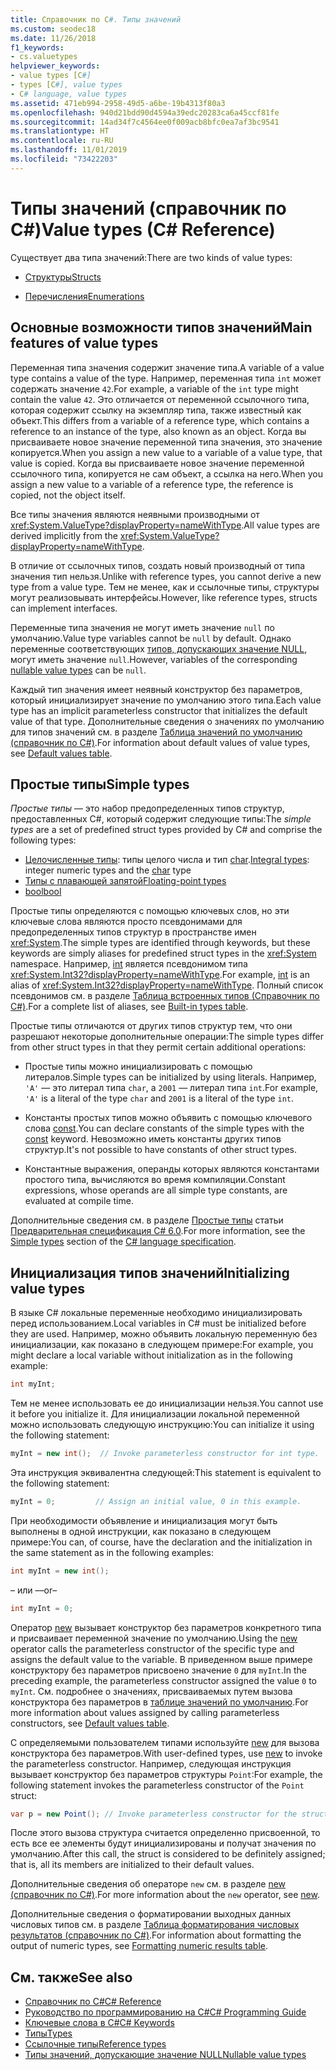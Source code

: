 ```yaml
---
title: Справочник по C#. Типы значений
ms.custom: seodec18
ms.date: 11/26/2018
f1_keywords:
- cs.valuetypes
helpviewer_keywords:
- value types [C#]
- types [C#], value types
- C# language, value types
ms.assetid: 471eb994-2958-49d5-a6be-19b4313f80a3
ms.openlocfilehash: 940d21bdd90d4594a39edc20283ca6a45ccf81fe
ms.sourcegitcommit: 14ad34f7c4564ee0f009acb8bfc0ea7af3bc9541
ms.translationtype: HT
ms.contentlocale: ru-RU
ms.lasthandoff: 11/01/2019
ms.locfileid: "73422203"
---
```

# <a name="value-types-c-reference"></a><span data-ttu-id="caba2-102">Типы значений (справочник по C#)</span><span class="sxs-lookup"><span data-stu-id="caba2-102">Value types (C# Reference)</span></span>

<span data-ttu-id="caba2-103">Существует два типа значений:</span><span class="sxs-lookup"><span data-stu-id="caba2-103">There are two kinds of value types:</span></span>

- [<span data-ttu-id="caba2-104">Структуры</span><span class="sxs-lookup"><span data-stu-id="caba2-104">Structs</span></span>](struct.md)

- [<span data-ttu-id="caba2-105">Перечисления</span><span class="sxs-lookup"><span data-stu-id="caba2-105">Enumerations</span></span>](enum.md)

## <a name="main-features-of-value-types"></a><span data-ttu-id="caba2-106">Основные возможности типов значений</span><span class="sxs-lookup"><span data-stu-id="caba2-106">Main features of value types</span></span>

<span data-ttu-id="caba2-107">Переменная типа значения содержит значение типа.</span><span class="sxs-lookup"><span data-stu-id="caba2-107">A variable of a value type contains a value of the type.</span></span> <span data-ttu-id="caba2-108">Например, переменная типа `int` может содержать значение `42`.</span><span class="sxs-lookup"><span data-stu-id="caba2-108">For example, a variable of the `int` type might contain the value `42`.</span></span> <span data-ttu-id="caba2-109">Это отличается от переменной ссылочного типа, которая содержит ссылку на экземпляр типа, также известный как объект.</span><span class="sxs-lookup"><span data-stu-id="caba2-109">This differs from a variable of a reference type, which contains a reference to an instance of the type, also known as an object.</span></span> <span data-ttu-id="caba2-110">Когда вы присваиваете новое значение переменной типа значения, это значение копируется.</span><span class="sxs-lookup"><span data-stu-id="caba2-110">When you assign a new value to a variable of a value type, that value is copied.</span></span> <span data-ttu-id="caba2-111">Когда вы присваиваете новое значение переменной ссылочного типа, копируется не сам объект, а ссылка на него.</span><span class="sxs-lookup"><span data-stu-id="caba2-111">When you assign a new value to a variable of a reference type, the reference is copied, not the object itself.</span></span>

<span data-ttu-id="caba2-112">Все типы значения являются неявными производными от <xref:System.ValueType?displayProperty=nameWithType>.</span><span class="sxs-lookup"><span data-stu-id="caba2-112">All value types are derived implicitly from the <xref:System.ValueType?displayProperty=nameWithType>.</span></span>

<span data-ttu-id="caba2-113">В отличие от ссылочных типов, создать новый производный от типа значения тип нельзя.</span><span class="sxs-lookup"><span data-stu-id="caba2-113">Unlike with reference types, you cannot derive a new type from a value type.</span></span> <span data-ttu-id="caba2-114">Тем не менее, как и ссылочные типы, структуры могут реализовывать интерфейсы.</span><span class="sxs-lookup"><span data-stu-id="caba2-114">However, like reference types, structs can implement interfaces.</span></span>

<span data-ttu-id="caba2-115">Переменные типа значения не могут иметь значение `null` по умолчанию.</span><span class="sxs-lookup"><span data-stu-id="caba2-115">Value type variables cannot be `null` by default.</span></span> <span data-ttu-id="caba2-116">Однако переменные соответствующих [типов, допускающих значение NULL](../../programming-guide/nullable-types/index.md), могут иметь значение `null`.</span><span class="sxs-lookup"><span data-stu-id="caba2-116">However, variables of the corresponding [nullable value types](../../programming-guide/nullable-types/index.md) can be `null`.</span></span>

<span data-ttu-id="caba2-117">Каждый тип значения имеет неявный конструктор без параметров, который инициализирует значение по умолчанию этого типа.</span><span class="sxs-lookup"><span data-stu-id="caba2-117">Each value type has an implicit parameterless constructor that initializes the default value of that type.</span></span> <span data-ttu-id="caba2-118">Дополнительные сведения о значениях по умолчанию для типов значений см. в разделе [Таблица значений по умолчанию (справочник по C#)](default-values-table.md).</span><span class="sxs-lookup"><span data-stu-id="caba2-118">For information about default values of value types, see [Default values table](default-values-table.md).</span></span>

## <a name="simple-types"></a><span data-ttu-id="caba2-119">Простые типы</span><span class="sxs-lookup"><span data-stu-id="caba2-119">Simple types</span></span>

<span data-ttu-id="caba2-120">*Простые типы* — это набор предопределенных типов структур, предоставленных C#, который содержит следующие типы:</span><span class="sxs-lookup"><span data-stu-id="caba2-120">The *simple types* are a set of predefined struct types provided by C# and comprise the following types:</span></span>

- <span data-ttu-id="caba2-121">[Целочисленные типы](../builtin-types/integral-numeric-types.md): типы целого числа и тип [char](char.md).</span><span class="sxs-lookup"><span data-stu-id="caba2-121">[Integral types](../builtin-types/integral-numeric-types.md): integer numeric types and the [char](char.md) type</span></span>
- [<span data-ttu-id="caba2-122">Типы с плавающей запятой</span><span class="sxs-lookup"><span data-stu-id="caba2-122">Floating-point types</span></span>](../builtin-types/floating-point-numeric-types.md)
- [<span data-ttu-id="caba2-123">bool</span><span class="sxs-lookup"><span data-stu-id="caba2-123">bool</span></span>](bool.md)

<span data-ttu-id="caba2-124">Простые типы определяются с помощью ключевых слов, но эти ключевые слова являются просто псевдонимами для предопределенных типов структур в пространстве имен <xref:System>.</span><span class="sxs-lookup"><span data-stu-id="caba2-124">The simple types are identified through keywords, but these keywords are simply aliases for predefined struct types in the <xref:System> namespace.</span></span> <span data-ttu-id="caba2-125">Например, [int](../builtin-types/integral-numeric-types.md) является псевдонимом типа <xref:System.Int32?displayProperty=nameWithType>.</span><span class="sxs-lookup"><span data-stu-id="caba2-125">For example, [int](../builtin-types/integral-numeric-types.md) is an alias of <xref:System.Int32?displayProperty=nameWithType>.</span></span> <span data-ttu-id="caba2-126">Полный список псевдонимов см. в разделе [Таблица встроенных типов (Справочник по C#)](built-in-types-table.md).</span><span class="sxs-lookup"><span data-stu-id="caba2-126">For a complete list of aliases, see [Built-in types table](built-in-types-table.md).</span></span>

<span data-ttu-id="caba2-127">Простые типы отличаются от других типов структур тем, что они разрешают некоторые дополнительные операции:</span><span class="sxs-lookup"><span data-stu-id="caba2-127">The simple types differ from other struct types in that they permit certain additional operations:</span></span>

- <span data-ttu-id="caba2-128">Простые типы можно инициализировать с помощью литералов.</span><span class="sxs-lookup"><span data-stu-id="caba2-128">Simple types can be initialized by using literals.</span></span> <span data-ttu-id="caba2-129">Например, `'A'` — это литерал типа `char`, а `2001` — литерал типа `int`.</span><span class="sxs-lookup"><span data-stu-id="caba2-129">For example, `'A'` is a literal of the type `char` and `2001` is a literal of the type `int`.</span></span>

- <span data-ttu-id="caba2-130">Константы простых типов можно объявить с помощью ключевого слова [const](const.md).</span><span class="sxs-lookup"><span data-stu-id="caba2-130">You can declare constants of the simple types with the [const](const.md) keyword.</span></span> <span data-ttu-id="caba2-131">Невозможно иметь константы других типов структур.</span><span class="sxs-lookup"><span data-stu-id="caba2-131">It's not possible to have constants of other struct types.</span></span>

- <span data-ttu-id="caba2-132">Константные выражения, операнды которых являются константами простого типа, вычисляются во время компиляции.</span><span class="sxs-lookup"><span data-stu-id="caba2-132">Constant expressions, whose operands are all simple type constants, are evaluated at compile time.</span></span>

<span data-ttu-id="caba2-133">Дополнительные сведения см. в разделе [Простые типы](~/_csharplang/spec/types.md#simple-types) статьи [Предварительная спецификация C# 6.0](/dotnet/csharp/language-reference/language-specification/introduction).</span><span class="sxs-lookup"><span data-stu-id="caba2-133">For more information, see the [Simple types](~/_csharplang/spec/types.md#simple-types) section of the [C# language specification](/dotnet/csharp/language-reference/language-specification/introduction).</span></span>

## <a name="initializing-value-types"></a><span data-ttu-id="caba2-134">Инициализация типов значений</span><span class="sxs-lookup"><span data-stu-id="caba2-134">Initializing value types</span></span>

<span data-ttu-id="caba2-135">В языке C# локальные переменные необходимо инициализировать перед использованием.</span><span class="sxs-lookup"><span data-stu-id="caba2-135">Local variables in C# must be initialized before they are used.</span></span> <span data-ttu-id="caba2-136">Например, можно объявить локальную переменную без инициализации, как показано в следующем примере:</span><span class="sxs-lookup"><span data-stu-id="caba2-136">For example, you might declare a local variable without initialization as in the following example:</span></span>

```csharp
int myInt;
```

<span data-ttu-id="caba2-137">Тем не менее использовать ее до инициализации нельзя.</span><span class="sxs-lookup"><span data-stu-id="caba2-137">You cannot use it before you initialize it.</span></span> <span data-ttu-id="caba2-138">Для инициализации локальной переменной можно использовать следующую инструкцию:</span><span class="sxs-lookup"><span data-stu-id="caba2-138">You can initialize it using the following statement:</span></span>

```csharp
myInt = new int();  // Invoke parameterless constructor for int type.
```

<span data-ttu-id="caba2-139">Эта инструкция эквивалентна следующей:</span><span class="sxs-lookup"><span data-stu-id="caba2-139">This statement is equivalent to the following statement:</span></span>

```csharp
myInt = 0;         // Assign an initial value, 0 in this example.
```

<span data-ttu-id="caba2-140">При необходимости объявление и инициализация могут быть выполнены в одной инструкции, как показано в следующем примере:</span><span class="sxs-lookup"><span data-stu-id="caba2-140">You can, of course, have the declaration and the initialization in the same statement as in the following examples:</span></span>

```csharp
int myInt = new int();
```

<span data-ttu-id="caba2-141">– или –</span><span class="sxs-lookup"><span data-stu-id="caba2-141">–or–</span></span>

```csharp
int myInt = 0;
```

<span data-ttu-id="caba2-142">Оператор [new](../operators/new-operator.md) вызывает конструктор без параметров конкретного типа и присваивает переменной значение по умолчанию.</span><span class="sxs-lookup"><span data-stu-id="caba2-142">Using the [new](../operators/new-operator.md) operator calls the parameterless constructor of the specific type and assigns the default value to the variable.</span></span> <span data-ttu-id="caba2-143">В приведенном выше примере конструктору без параметров присвоено значение `0` для `myInt`.</span><span class="sxs-lookup"><span data-stu-id="caba2-143">In the preceding example, the parameterless constructor assigned the value `0` to `myInt`.</span></span> <span data-ttu-id="caba2-144">См. подробнее о значениях, присваиваемых путем вызова конструктора без параметров в [таблице значений по умолчанию](default-values-table.md).</span><span class="sxs-lookup"><span data-stu-id="caba2-144">For more information about values assigned by calling parameterless constructors, see [Default values table](default-values-table.md).</span></span>

<span data-ttu-id="caba2-145">С определяемыми пользователем типами используйте [new](../operators/new-operator.md) для вызова конструктора без параметров.</span><span class="sxs-lookup"><span data-stu-id="caba2-145">With user-defined types, use [new](../operators/new-operator.md) to invoke the parameterless constructor.</span></span> <span data-ttu-id="caba2-146">Например, следующая инструкция вызывает конструктор без параметров структуры `Point`:</span><span class="sxs-lookup"><span data-stu-id="caba2-146">For example, the following statement invokes the parameterless constructor of the `Point` struct:</span></span>

```csharp
var p = new Point(); // Invoke parameterless constructor for the struct.
```

<span data-ttu-id="caba2-147">После этого вызова структура считается определенно присвоенной, то есть все ее элементы будут инициализированы и получат значения по умолчанию.</span><span class="sxs-lookup"><span data-stu-id="caba2-147">After this call, the struct is considered to be definitely assigned; that is, all its members are initialized to their default values.</span></span>

<span data-ttu-id="caba2-148">Дополнительные сведения об операторе `new` см. в разделе [new (справочник по C#)](../operators/new-operator.md).</span><span class="sxs-lookup"><span data-stu-id="caba2-148">For more information about the `new` operator, see [new](../operators/new-operator.md).</span></span>

<span data-ttu-id="caba2-149">Дополнительные сведения о форматировании выходных данных числовых типов см. в разделе [Таблица форматирования числовых результатов (справочник по C#)](formatting-numeric-results-table.md).</span><span class="sxs-lookup"><span data-stu-id="caba2-149">For information about formatting the output of numeric types, see [Formatting numeric results table](formatting-numeric-results-table.md).</span></span>

## <a name="see-also"></a><span data-ttu-id="caba2-150">См. также</span><span class="sxs-lookup"><span data-stu-id="caba2-150">See also</span></span>

- [<span data-ttu-id="caba2-151">Справочник по C#</span><span class="sxs-lookup"><span data-stu-id="caba2-151">C# Reference</span></span>](../index.md)
- [<span data-ttu-id="caba2-152">Руководство по программированию на C#</span><span class="sxs-lookup"><span data-stu-id="caba2-152">C# Programming Guide</span></span>](../../programming-guide/index.md)
- [<span data-ttu-id="caba2-153">Ключевые слова в C#</span><span class="sxs-lookup"><span data-stu-id="caba2-153">C# Keywords</span></span>](index.md)
- [<span data-ttu-id="caba2-154">Типы</span><span class="sxs-lookup"><span data-stu-id="caba2-154">Types</span></span>](/dotnet/csharp/language-reference/keywords)
- [<span data-ttu-id="caba2-155">Ссылочные типы</span><span class="sxs-lookup"><span data-stu-id="caba2-155">Reference types</span></span>](reference-types.md)
- [<span data-ttu-id="caba2-156">Типы значений, допускающие значение NULL</span><span class="sxs-lookup"><span data-stu-id="caba2-156">Nullable value types</span></span>](../../programming-guide/nullable-types/index.md)
